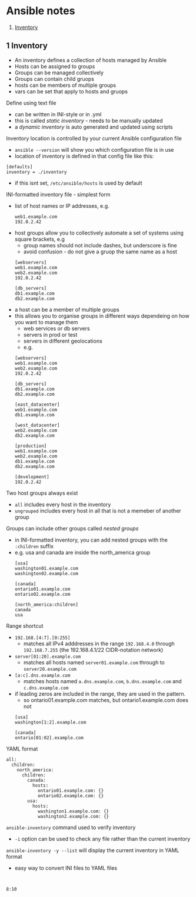 # Ansible notes

1. [Inventory](#1-inventory)

## 1 Inventory

- An inventory defines a collection of hosts managed by Ansible
- Hosts can be assigned to groups
- Groups can be managed collectively
- Groups can contain child gruops
- hosts can be members of multiple groups
- vars can be set that apply to hosts and gruops

Define using text file
- can be written in INI-style or in .yml
- this is called _static inventory_ - needs to be manually updated
- a _dynamic inventory_ is auto generated and updated using scripts

Inventory location is controlled by your current Ansible configuration file
- ``ansible --version`` will show you which configuration file is in use
- location of inventory is defined in that config file like this:
 ```
 [defaults]
 inventory = ./inventory
 ```
- if this isnt set, ``/etc/ansible/hosts`` is used by default

INI-formatted inventory file - simplest form
- list of host names or IP addresses, e.g.
  ```
  web1.example.com
  192.0.2.42
  ```
- host groups allow you to collectively automate a set of systems using square brackets, e.g
  - group names should not include dashes, but underscore is fine
  - avoid confusion - do not give a gruop the same name as a host
  ```
  [webservers]
  web1.example.com
  web2.example.com
  192.0.2.42

  [db_servers]
  db1.example.com
  db2.example.com
  ```
- a host can be a member of multiple groups
- this allows you to organise groups in different ways dependeing on how you want to manage them
  - web services or db servers
  - servers in prod or test
  - servers in different geolocations
  - e.g.
  ```
  [webservers]
  web1.example.com
  web2.example.com
  192.0.2.42

  [db_servers]
  db1.example.com
  db2.example.com

  [east_datacenter]
  web1.example.com
  db1.example.com

  [west_datacenter]
  web2.example.com
  db2.example.com

  [production]
  web1.example.com
  web2.example.com
  db1.example.com
  db2.example.com

  [development]
  192.0.2.42
  ```

Two host groups always exist
- ``all`` includes every host in the inventory
- ``ungrouped`` includes every host in all that is not a memeber of another group

Groups can include other groups called _nested groups_
- in INI-formatted inventory, you can add nested  groups with the ``:children`` suffix
- e.g. usa and canada are inside the north_america group
  ```
  [usa]
  washington01.example.com
  washington02.example.com

  [canada]
  ontario01.example.com
  ontario02.example.com

  [north_america:children]
  canada
  usa
  ```

Range shortcut
- ``192.168.[4:7].[0:255]``
  - matches all IPv4 adddresses in the range ``192.168.4.0`` through ``192.168.7.255`` (the 192.168.4.1/22 CIDR-notation network)
- ``server[01:20].example.com`` 
  - matches all hosts named ``server01.example.com`` through to ``server20.example.com``
- ``[a:c].dns.example.com`` 
  - matches hosts named ``a.dns.example.com``, ``b.dns.example.com`` and ``c.dns.example.com``
- if leading zeros are included in the range, they are used in the pattern.
  - so ontario01.example.com matches, but ontario1.example.com does not
  ```
  [usa]
  washington[1:2].example.com

  [canada]
  ontario[01:02].example.com
  ```

YAML format
```
all:
  children:
    north_america:
      children:
        canada:
          hosts:
            ontario01.example.com: {}
            ontario02.example.com: {}
        usa:
          hosts:
            washington1.example.com: {}
            washington2.example.com: {}
```

``ansible-inventory`` command used to verify inventory
- ``-i`` option can be used to check any file rather than the current inventory

``ansible-inventory -y --list`` will display the current inventory in YAML format
- easy way to convert INI files to YAML files

````


8:10